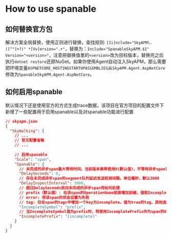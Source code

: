 # How to use spanable

## 如何替换官方包
解决方案全局替换，使用正则进行替换，查找规则: `[Ii]nclude="SkyAPM\.([^"]+?)" *[Vv]ersion=".+"`，替换为：`Include="SpanableSkyAPM.$1" Version="<version>"`，注意把替换值里的`<version>`改为目标版本，替换完之后执行`dotnet restore`还原NuGet。如果你使用Agent自动注入SkyAPM，那么需要把环境变量`ASPNETCORE_HOSTINGSTARTUPASSEMBLIES`从`SkyAPM.Agent.AspNetCore`修改为`SpanableSkyAPM.Agent.AspNetCore`。

## 如何启用spanable
默认情况下还是使用官方的方式生成trace数据，该项目在官方项目的配置文件下新增了一些配置用于启用spanable以及对spanable功能进行配置
```json
// skyapm.json
{
  "SkyWalking": {
    // ...
    // 官方配置省略
    // ...
	
	// 启用spanable
    "Scale": "span",
    "Spanable": {
	  // 未完成的异步span最大等待时间，当前版本推荐使用0(默认值)，不等待异步span完成
      "DelaySeconds": 0,
	  // 存在未完成异步span的segment队列延迟发送检测间隔，单位毫秒，默认3000
	  "DelayInspectInterval": 3000,
	  // 超过DelaySeconds依旧未完成的异步span将如何处理
	  // prefix（默认值）: 在该span的OperationName前面增加前缀，值取IncompletePrefix配置值
	  // error: 将该span的状态设置为失败
	  // tag: 仅在span的tags中增加一个key为incomplete，值为true的tag，其他选项同样会加该tag
      "IncompleteSymbol": "prefix",
	  // 当IncompleteSymbol值为prefix时，将使用IncompletePrefix作为span的OperationName前缀，默认[incomplete]
	  "IncompletePrefix": "[incomplete]"
    }
  }
}
```